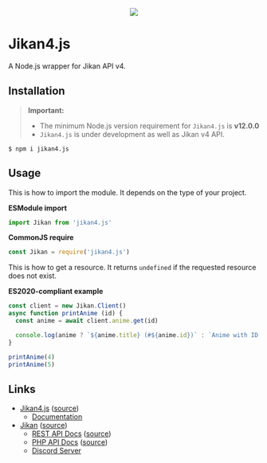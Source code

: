 <p align="center"><img src="https://github.com/rizzzigit/jikan4.js/raw/main/Banner.png"/></p>

# Jikan4.js
  A Node.js wrapper for Jikan API v4.

## Installation
  > **Important:**
  > - The minimum Node.js version requirement for `Jikan4.js` is **v12.0.0**
  > - `Jikan4.js` is under development as well as Jikan v4 API.

  ```shell
  $ npm i jikan4.js
  ```

## Usage
  This is how to import the module. It depends on the type of your project.
 
  **ESModule import**
  ```javascript
  import Jikan from 'jikan4.js'
  ```
  **CommonJS require**
  ```javascript
  const Jikan = require('jikan4.js')
  ```

  This is how to get a resource. It returns `undefined` if the requested resource does not exist.

  **ES2020-compliant example**
  ```javascript
  const client = new Jikan.Client()
  async function printAnime (id) {
    const anime = await client.anime.get(id)

    console.log(anime ? `${anime.title} (#${anime.id})` : `Anime with ID ${id} does not exist.`)
  }

  printAnime(4)
  printAnime(5)
  ```

## Links
  - [Jikan4.js](https://www.npmjs.com/package/jikan4.js) ([source](https://github.com/rizzzigit/jikan4.js))
    - [Documentation](https://rizzzigit.github.io/jikan4.js)
  - [Jikan](https://jikan.moe/) ([source](https://github.com/jikan-me/website))
    - [REST API Docs](https://jikan.docs.apiary.io/) ([source](https://github.com/jikan-me/jikan-rest))
    - [PHP API Docs](https://docs.jikan.moe) ([source](https://github.com/jikan-me/jikan))
    - [Discord Server](http://discord.jikan.moe/)
